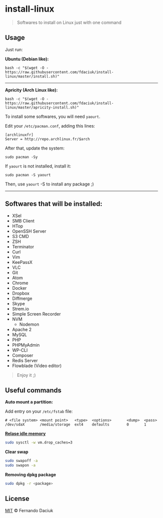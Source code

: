 # install-linux

> Softwares to install on Linux just with one command

## Usage

Just run:

**Ubuntu (Debian like):**

```console
bash -c "$(wget -O - https://raw.githubusercontent.com/fdaciuk/install-linux/master/install.sh)"
```

---

**Apricity (Arch Linux like):**

```console
bash -c "$(wget -O - https://raw.githubusercontent.com/fdaciuk/install-linux/master/apricity-install.sh)"
```

To install some softwares, you will need `yaourt`.

Edit your `/etc/pacman.conf`, adding this lines:

```
[archlinuxfr]
Server = http://repo.archlinux.fr/$arch
```

After that, update the system:

```console
sudo pacman -Sy
```

If `yaourt` is not installed, install it:

```console
sudo pacman -S yaourt
```

Then, use `yaourt` -S <package-name> to install any package ;)

---

## Softwares that will be installed:

- XSel
- SMB Client
- HTop
- OpenSSH Server
- S3 CMD
- ZSH
- Terminator
- Curl
- Vim
- KeePassX
- VLC
- Git
- Atom
- Chrome
- Docker
- Dropbox
- Diffmerge
- Skype
- Strem.io
- Simple Screen Recorder
- NVM
  - Nodemon
- Apache 2
- MySQL
- PHP
- PHPMyAdmin
- WP-CLI
- Composer
- Redis Server
- Flowblade (Video editor)

> Enjoy it ;)

## Useful commands

**Auto mount a partition:**

Add entry on your `/etc/fstab` file:

```fstab
# <file system> <mount point>   <type>  <options>       <dump>  <pass>
/dev/sdaX       /media/storage  ext4    defaults        0       1
```

[**Relase idle memory**](http://www.vivaolinux.com.br/dica/Liberando-memoria-RAM-ociosa)

```sh
sudo sysctl -w vm.drop_caches=3
```

**Clear swap**

```sh
sudo swapoff -a
sudo swapon -a
```

**Removing dpkg package**

```sh
sudo dpkg -r <package>
```

## License

[MIT](https://github.com/fdaciuk/licenses/blob/master/MIT-LICENSE.md) © Fernando Daciuk
